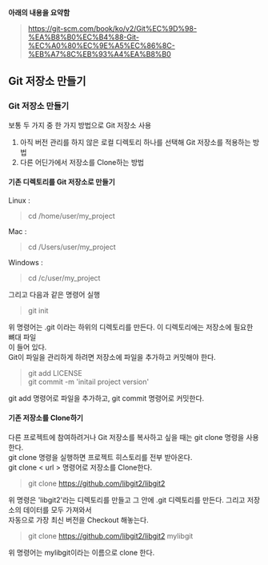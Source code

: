 **아래의 내용을 요약함**
> https://git-scm.com/book/ko/v2/Git%EC%9D%98-%EA%B8%B0%EC%B4%88-Git-%EC%A0%80%EC%9E%A5%EC%86%8C-%EB%A7%8C%EB%93%A4%EA%B8%B0

## Git 저장소 만들기
### Git 저장소 만들기
보통 두 가지 중 한 가지 방법으로 Git 저장소 사용
1. 아직 버전 관리를 하지 않은 로컬 디렉토리 하나를 선택해 Git 저장소를 적용하는 방법
2. 다른 어딘가에서 저장소를 Clone하는 방법

#### 기존 디렉토리를 Git 저장소로 만들기
Linux : <br>
> cd /home/user/my_project

Mac : <br>
> cd /Users/user/my_project

Windows : <br>
> cd /c/user/my_project

그리고 다음과 같은 명령어 실행
> git init

위 명령어는 .git 이라는 하위의 디렉토리를 만든다. 이 디렉토리에는 저장소에 필요한 뼈대 파일 <br>이 들어 있다. <br>
Git이 파일을 관리하게 하려면 저장소에 파일을 추가하고 커밋해야 한다.
> git add LICENSE<br>
git commit -m 'initail project version'

git add 명령어로 파일을 추가하고, git commit 명령어로 커밋한다.

#### 기존 저장소를 Clone하기
다른 프로젝트에 참여하려거나 Git 저장소를 복사하고 싶을 때는 git clone 명령을 사용한다.<br>
git clone 명령을 실행하면 프로젝트 히스토리를 전부 받아온다. <br>
git clone < url > 명령어로 저장소를 Clone한다. 
> git clone https://github.com/libgit2/libgit2

위 명령은 'libgit2'라는 디렉토리를 만들고 그 안에 .git 디렉토리를 만든다. 그리고 저장소의 데이터를 모두 가져와서 <br> 자동으로 가장 최신 버전을 Checkout 해놓는다. 

> git clone https://github.com/libgit2/libgit2 mylibgit

위 명령어는 mylibgit이라는 이름으로 clone 한다.